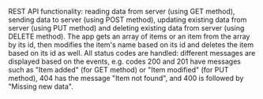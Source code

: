 REST API functionality: reading data from server (using GET method), sending data to server (using POST method), updating existing data from server (using PUT method) 
and deleting existing data from server (using DELETE method). The app gets an array of items or an item from the array by its id, then modifies the item's name based on its id and 
deletes the item based on its id as well.
All status codes are handled: different messages are displayed based on the events, e.g. codes 200 and 201 have messages such as "Item added" (for GET method) or "Item modified" (for PUT method),
404 has the message "Item not found", and 400 is followed by "Missing new data".

